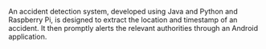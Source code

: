 An accident detection system, developed using Java and Python and Raspberry Pi, is designed to extract the location and timestamp of an accident. It then promptly alerts the relevant authorities through an Android application.
